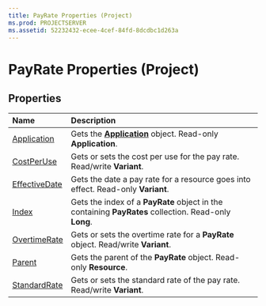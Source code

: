 ```yaml
---
title: PayRate Properties (Project)
ms.prod: PROJECTSERVER
ms.assetid: 52232432-ecee-4cef-84fd-8dcdbc1d263a
---
```



# PayRate Properties (Project)

## Properties



|**Name**|**Description**|
|:-----|:-----|
|[Application](payrate-application-property-project.md)|Gets the  **[Application](application-object-project.md)** object. Read-only **Application**.|
|[CostPerUse](payrate-costperuse-property-project.md)|Gets or sets the cost per use for the pay rate. Read/write  **Variant**.|
|[EffectiveDate](payrate-effectivedate-property-project.md)|Gets the date a pay rate for a resource goes into effect. Read-only  **Variant**.|
|[Index](payrate-index-property-project.md)|Gets the index of a  **PayRate** object in the containing **PayRates** collection. Read-only **Long**.|
|[OvertimeRate](payrate-overtimerate-property-project.md)|Gets or sets the overtime rate for a  **PayRate** object. Read/write **Variant**.|
|[Parent](payrate-parent-property-project.md)|Gets the parent of the  **PayRate** object. Read-only **Resource**.|
|[StandardRate](payrate-standardrate-property-project.md)|Gets or sets the standard rate of the pay rate. Read/write  **Variant**.|

